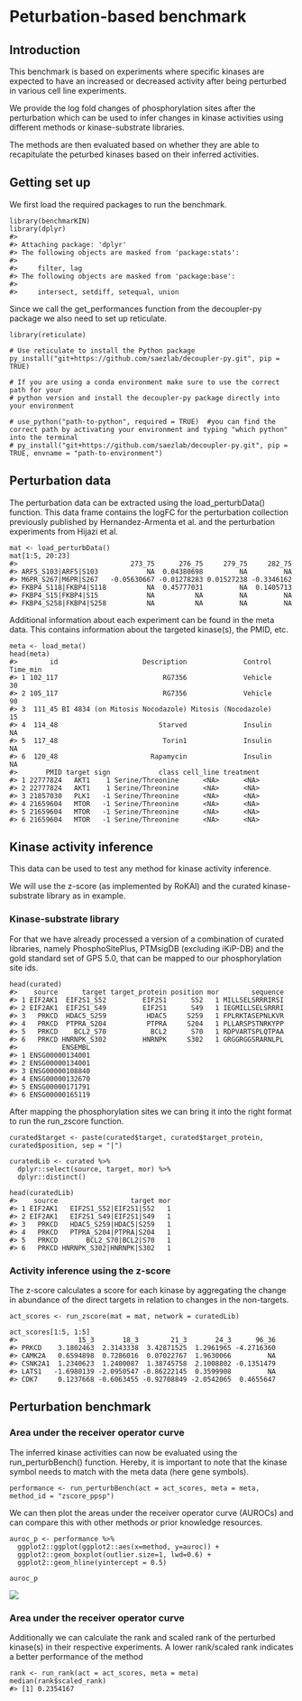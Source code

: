 # Peturbation-based benchmark

## Introduction

This benchmark is based on experiments where specific kinases are
expected to have an increased or decreased activity after being
perturbed in various cell line experiments.

We provide the log fold changes of phosphorylation sites after the
perturbation which can be used to infer changes in kinase activities
using different methods or kinase-substrate libraries.

The methods are then evaluated based on whether they are able to
recapitulate the peturbed kinases based on their inferred activities.

## Getting set up

We first load the required packages to run the benchmark.

    library(benchmarKIN)
    library(dplyr)
    #> 
    #> Attaching package: 'dplyr'
    #> The following objects are masked from 'package:stats':
    #> 
    #>     filter, lag
    #> The following objects are masked from 'package:base':
    #> 
    #>     intersect, setdiff, setequal, union

Since we call the get\_performances function from the decoupler-py
package we also need to set up reticulate.

    library(reticulate)

    # Use reticulate to install the Python package
    py_install("git+https://github.com/saezlab/decoupler-py.git", pip = TRUE)

    # If you are using a conda environment make sure to use the correct path for your
    # python version and install the decoupler-py package directly into your environment

    # use_python("path-to-python", required = TRUE)  #you can find the correct path by activating your environment and typing "which python" into the terminal
    # py_install("git+https://github.com/saezlab/decoupler-py.git", pip = TRUE, envname = "path-to-environment")

## Perturbation data

The perturbation data can be extracted using the load\_perturbData()
function. This data frame contains the logFC for the perturbation
collection previously published by Hernandez-Armenta et al. and the
perturbation experiments from Hijazi et al.

    mat <- load_perturbData()
    mat[1:5, 20:23]
    #>                            273_75      276_75     279_75     282_75
    #> ARF5_S103|ARF5|S103            NA  0.04380698         NA         NA
    #> M6PR_S267|M6PR|S267   -0.05630667 -0.01278283 0.01527238 -0.3346162
    #> FKBP4_S118|FKBP4|S118          NA  0.45777031         NA  0.1405713
    #> FKBP4_S15|FKBP4|S15            NA          NA         NA         NA
    #> FKBP4_S258|FKBP4|S258          NA          NA         NA         NA

Additional information about each experiment can be found in the meta
data. This contains information about the targeted kinase(s), the PMID,
etc.

    meta <- load_meta()
    head(meta)
    #>        id                     Description              Control Time_min
    #> 1 102_117                          RG7356              Vehicle       30
    #> 2 105_117                          RG7356              Vehicle       90
    #> 3  111_45 BI 4834 (on Mitosis Nocodazole) Mitosis (Nocodazole)       15
    #> 4  114_48                         Starved              Insulin       NA
    #> 5  117_48                          Torin1              Insulin       NA
    #> 6  120_48                       Rapamycin              Insulin       NA
    #>       PMID target sign            class cell_line treatment
    #> 1 22777824   AKT1    1 Serine/Threonine      <NA>      <NA>
    #> 2 22777824   AKT1    1 Serine/Threonine      <NA>      <NA>
    #> 3 21857030   PLK1   -1 Serine/Threonine      <NA>      <NA>
    #> 4 21659604   MTOR   -1 Serine/Threonine      <NA>      <NA>
    #> 5 21659604   MTOR   -1 Serine/Threonine      <NA>      <NA>
    #> 6 21659604   MTOR   -1 Serine/Threonine      <NA>      <NA>

## Kinase activity inference

This data can be used to test any method for kinase activity inference.

We will use the z-score (as implemented by RoKAI) and the curated
kinase- substrate library as in example.

### Kinase-substrate library

For that we have already processed a version of a combination of curated
libraries, namely PhosphoSitePlus, PTMsigDB (excluding iKiP-DB) and the
gold standard set of GPS 5.0, that can be mapped to our phosphorylation
site ids.

    head(curated)
    #>    source      target target_protein position mor        sequence
    #> 1 EIF2AK1  EIF2S1_S52         EIF2S1      S52   1 MILLSELSRRRIRSI
    #> 2 EIF2AK1  EIF2S1_S49         EIF2S1      S49   1 IEGMILLSELSRRRI
    #> 3   PRKCD  HDAC5_S259          HDAC5     S259   1 FPLRKTASEPNLKVR
    #> 4   PRKCD  PTPRA_S204          PTPRA     S204   1 PLLARSPSTNRKYPP
    #> 5   PRKCD    BCL2_S70           BCL2      S70   1 RDPVARTSPLQTPAA
    #> 6   PRKCD HNRNPK_S302         HNRNPK     S302   1 GRGGRGGSRARNLPL
    #>           ENSEMBL
    #> 1 ENSG00000134001
    #> 2 ENSG00000134001
    #> 3 ENSG00000108840
    #> 4 ENSG00000132670
    #> 5 ENSG00000171791
    #> 6 ENSG00000165119

After mapping the phosphorylation sites we can bring it into the right
format to run the run\_zscore function.

    curated$target <- paste(curated$target, curated$target_protein, curated$position, sep = "|")

    curatedLib <- curated %>%
      dplyr::select(source, target, mor) %>%
      dplyr::distinct()

    head(curatedLib)
    #>    source                  target mor
    #> 1 EIF2AK1   EIF2S1_S52|EIF2S1|S52   1
    #> 2 EIF2AK1   EIF2S1_S49|EIF2S1|S49   1
    #> 3   PRKCD   HDAC5_S259|HDAC5|S259   1
    #> 4   PRKCD   PTPRA_S204|PTPRA|S204   1
    #> 5   PRKCD       BCL2_S70|BCL2|S70   1
    #> 6   PRKCD HNRNPK_S302|HNRNPK|S302   1

### Activity inference using the z-score

The z-score calculates a score for each kinase by aggregating the change
in abundance of the direct targets in relation to changes in the
non-targets.

    act_scores <- run_zscore(mat = mat, network = curatedLib)

    act_scores[1:5, 1:5]
    #>               15_3       18_3        21_3       24_3      96_36
    #> PRKCD    3.1802463  2.3143338  3.42871525  1.2961965 -4.2716360
    #> CAMK2A   0.6594898  0.7286016  0.07022767  1.9630066         NA
    #> CSNK2A1  1.2340623  1.2400087  1.38745758  2.1008802 -0.1351479
    #> LATS1   -1.6980139 -2.0950547 -0.86222145  0.3599908         NA
    #> CDK7     0.1237668 -0.6063455 -0.92708849 -2.0542065  0.4655647

## Perturbation benchmark

### Area under the receiver operator curve

The inferred kinase activities can now be evaluated using the
run\_perturbBench() function. Hereby, it is important to note that the
kinase symbol needs to match with the meta data (here gene symbols).

    performance <- run_perturbBench(act = act_scores, meta = meta, method_id = "zscore_ppsp")

We can then plot the areas under the receiver operator curve (AUROCs)
and can compare this with other methods or prior knowledge resources.

    auroc_p <- performance %>%
      ggplot2::ggplot(ggplot2::aes(x=method, y=auroc)) +
      ggplot2::geom_boxplot(outlier.size=1, lwd=0.6) +
      ggplot2::geom_hline(yintercept = 0.5)

    auroc_p

![](/private/var/folders/th/nbdnn8l96tx88tt8nm212dpw0000gn/T/RtmpFl3WvE/preview-3e9d2799757d.dir/perturbBench_files/figure-markdown_strict/plot-1.png)

### Area under the receiver operator curve

Additionally we can calculate the rank and scaled rank of the perturbed
kinase(s) in their respective experiments. A lower rank/scaled rank
indicates a better performance of the method

    rank <- run_rank(act = act_scores, meta = meta)
    median(rank$scaled_rank)
    #> [1] 0.2354167
